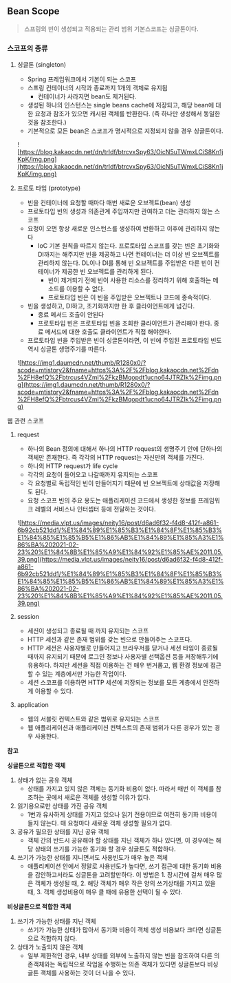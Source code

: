 ## Bean Scope

> 스프링의 빈이 생성되고 적용되는 관리 범위 기본스코프는 싱글톤이다.
> 

### 스코프의 종류

1. 싱글톤 (singleton)
    - Spring 프레임워크에서 기본이 되는 스코프
    - 스프링 컨테이너의 시작과 종료까지 1개의 객체로 유지됨
        - 컨테이너가 사라지면 bean도 제거된다.
    - 생성된 하나의 인스턴스는 single beans cache에 저장되고, 해당 bean에 대한 요청과 참조가 있으면 캐시된 객체를 반환한다. (즉 하나만 생성해서 동일한 것을 참조한다.)
    - 기본적으로 모든 bean은 스코프가 명시적으로 지정되지 않을 경우 싱글톤이다.
    
    ![https://blog.kakaocdn.net/dn/trldf/btrcvxSpy63/OicN5uTWmxLCiS8Kn1jKpK/img.png](https://blog.kakaocdn.net/dn/trldf/btrcvxSpy63/OicN5uTWmxLCiS8Kn1jKpK/img.png)
    
2. 프로토 타입 (prototype) 
    - 빈을 컨테이너에 요청할 때마다 매번 새로운 오브젝트(bean) 생성
    - 프로토타입 빈의 생성과 의존관계 주입까지만 관여하고 더는 관리하지 않는 스코프
    - 요청이 오면 항상 새로운 인스턴스를 생성하여 반환하고 이후에 관리하지 않는다
        - IoC 기본 원칙을 따르지 않는다. 프로토타입 스코프를 갖는 빈은 초기화와 DI까지는 해주지만 빈을 제공하고 나면 컨테이너는 더 이상 빈 오브젝트를 관리하지 않는다. DL이나 DI를 통해 빈 오브젝트를 주입받은 다른 빈이 컨테이너가 제공한 빈 오브젝트를 관리하게 된다.
            - 빈이 제거되기 전에 빈이 사용한 리소스를 정리하기 위해 호출하는 메소드를 이용할 수 없다.
            - 프로토타입 빈은 이 빈을 주입받은 오브젝트나 코드에 종속적이다.
    - 빈을 생성하고, DI하고, 초기화까지만 한 후 클라이언트에게 넘긴다.
        - 종료 메서드 호출이 안된다
        - 프로토타입 빈은 프로토타입 빈을 조회한 클라이언트가 관리해야 한다. 종료 메서드에 대한 호출도 클라이언트가 직접 해야한다.
    - 프로토타입 빈을 주입받은 빈이 싱글톤이라면, 이 빈에 주입된 프로토타입 빈도 역시 싱글톤 생명주기를 따른다.
    
    ![https://img1.daumcdn.net/thumb/R1280x0/?scode=mtistory2&fname=https%3A%2F%2Fblog.kakaocdn.net%2Fdn%2FH8efQ%2Fbtrcus4VZml%2FkzBMqopdt1ucno64JTRZIk%2Fimg.png](https://img1.daumcdn.net/thumb/R1280x0/?scode=mtistory2&fname=https%3A%2F%2Fblog.kakaocdn.net%2Fdn%2FH8efQ%2Fbtrcus4VZml%2FkzBMqopdt1ucno64JTRZIk%2Fimg.png)
    

웹 관련 스코프

1. request 
    - 하나의 Bean 정의에 대해서 하나의 HTTP request의 생명주기 안에 단하나의 객체만 존재한다. 즉 각각의 HTTP request는 자신만의 객체를 가진다.
    - 하나의 HTTP request가 life cycle
    - 각각의 요청이 들어오고 나갈때까지 유지되는 스코프
    - 각 요청별로 독립적인 빈이 만들어지기 때문에 빈 오브젝트에 상태값을 저장해도 된다.
    - 요청 스코프 빈의 주요 용도는 애플리케이션 코드에서 생성한 정보를 프레임워크 레벨의 서비스나 인터셉터 등에 전달하는 것이다.
    
    ![https://media.vlpt.us/images/neity16/post/d6ad6f32-f4d8-412f-a861-6b92cb521dd1/%E1%84%89%E1%85%B3%E1%84%8F%E1%85%B3%E1%84%85%E1%85%B5%E1%86%AB%E1%84%89%E1%85%A3%E1%86%BA%202021-02-23%20%E1%84%8B%E1%85%A9%E1%84%92%E1%85%AE%2011.05.39.png](https://media.vlpt.us/images/neity16/post/d6ad6f32-f4d8-412f-a861-6b92cb521dd1/%E1%84%89%E1%85%B3%E1%84%8F%E1%85%B3%E1%84%85%E1%85%B5%E1%86%AB%E1%84%89%E1%85%A3%E1%86%BA%202021-02-23%20%E1%84%8B%E1%85%A9%E1%84%92%E1%85%AE%2011.05.39.png)
    
2. session 
    - 세션이 생성되고 종료될 때 까지 유지되는 스코프
    - HTTP 세션과 같은 존재 범위를 갖는 빈으로 만들어주는 스코프다.
    - HTTP 세션은 사용자별로 만들어지고 브라우저를 닫거나 세션 타임이 종료될 때까지 유지되기 때문에 로그인 정보나 사용자별 선택옵션 등을 저장해두기에 유용하다. 하지만 세션을 직접 이용하는 건 매우 번거롭고, 웹 환경 정보에 접근할 수 있는 계층에서만 가능한 작업이다.
    - 세션 스코프를 이용하면 HTTP 세션에 저장되는 정보를 모든 계층에서 안전하게 이용할 수 있다.
3. application 
    - 웹의 서블릿 컨텍스트와 같은 범위로 유지되는 스코프
    - 웹 애플리케이션과 애플리케이션 컨텍스트의 존재 범위가 다른 경우가 있는 경우 사용한다.
    

**참고**

**싱글톤으로 적합한 객체**

1. 상태가 없는 공유 객체
    - 상태를 가지고 있지 않은 객체는 동기화 비용이 없다. 따라서 매번 이 객체를 참조하는 곳에서 새로운 객체를 생성할 이유가 없다.
2.  읽기용으로만 상태를 가진 공유 객체
    - 1번과 유사하게 상태를 가지고 있으나 읽기 전용이므로 여전히 동기화 비용이 들지 않는다. 매 요청마다 새로운 객체 생성할 필요가 없다.
3. 공유가 필요한 상태를 지닌 공유 객체
    - 객체 간의 반드시 공유해야 할 상태를 지닌 객체가 하나 있다면, 이 경우에는 해당 상태의 쓰기를 가능한 동기화 할 경우 싱글톤도 적합하다.
4. 쓰기가 가능한 상태를 지니면서도 사용빈도가 매우 높은 객체
    - 애플리케이션 안에서 정말로 사용빈도가 높다면, 쓰기 접근에 대한 동기화 비용을 감안하고서라도 싱글톤을 고려할만하다. 이 방법은 1. 장시간에 걸쳐 매우 많은 객체가 생성될 때, 2. 해당 객체가 매우 작은 양의 쓰기상태를 가지고 있을 때, 3. 객체 생성비용이 매우 클 때에 유용한 선택이 될 수 있다.

**비싱글톤으로 적합한 객체**

1. 쓰기가 가능한 상태를 지닌 객체
    - 쓰기가 가능한 상태가 많아서 동기화 비용이 객체 생성 비용보다 크다면 싱글톤으로 적합하지 않다.
2. 상태가 노출되지 않은 객체
    - 일부 제한적인 경우, 내부 상태를 외부에 노출하지 않는 빈을 참조하여 다른 의존객체와는 독립적으로 작업을 수행하는 의존 객체가 있다면 싱글톤보다 비싱글톤 객체를 사용하는 것이 더 나을 수 있다.
